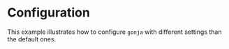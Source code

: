 # Configuration

This example illustrates how to configure `gonja` with different settings than the default ones.
